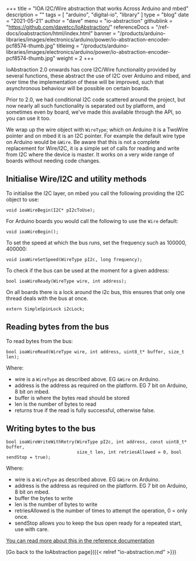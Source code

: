 +++
title = "IOA I2C/Wire abstraction that works Across Arduino and mbed"
description = ""
tags = [ "arduino", "digital-io", "library" ]
type = "blog"
date = "2021-05-21"
author =  "dave"
menu = "io-abstraction"
githublink = "https://github.com/davetcc/IoAbstraction/"
referenceDocs = "/ref-docs/ioabstraction/html/index.html"
banner = "/products/arduino-libraries/images/electronics/arduino/power/io-abstraction-encoder-pcf8574-thumb.jpg"
titleimg = "/products/arduino-libraries/images/electronics/arduino/power/io-abstraction-encoder-pcf8574-thumb.jpg"
weight = 2
+++

IoAbstraction 2.0 onwards has core I2C/Wire functionality provided by several functions, these abstract the use of I2C over Arduino and mbed, and over time the implementation of these will be improved, such that asynchronous behaviour will be possible on certain boards.

Prior to 2.0, we had conditional I2C code scattered around the project, but now nearly all such functionality is separated out by platform, and sometimes even by board, we've made this available through the API, so you can use it too.

We wrap up the wire object with `WireType`; which on Arduino it is a TwoWire pointer and on mbed it is an I2C pointer. For example the default wire type on Arduino would be `&Wire`. Be aware that this is not a complete replacement for Wire/I2C, it is a simple set of calls for reading and write from I2C where the device is master. It works on a very wide range of boards without needing code changes.

## Initialise Wire/I2C and utility methods

To initialise the I2C layer, on mbed you call the following providing the I2C object to use:

    void ioaWireBegin(I2C* pI2cToUse);

For Arduino boards you would call the following to use the `Wire` default:

    void ioaWireBegin();

To set the speed at which the bus runs, set the frequency such as 100000, 400000:

    void ioaWireSetSpeed(WireType pI2c, long frequency);

To check if the bus can be used at the moment for a given address:

    bool ioaWireReady(WireType wire, int address);

On all boards there is a lock around the i2c bus, this ensures that only one thread deals with the bus at once.

    extern SimpleSpinLock i2cLock;

## Reading bytes from the bus

To read bytes from the bus:

    bool ioaWireRead(WireType wire, int address, uint8_t* buffer, size_t len);

Where:

* wire is a `WireType` as described above. EG `&Wire` on Arduino.
* address is the address as required on the platform. EG 7 bit on Arduino, 8 bit on mbed.
* buffer is where the bytes read should be stored
* len is the number of bytes to read
* returns true if the read is fully successful, otherwise false. 

## Writing bytes to the bus

    bool ioaWireWriteWithRetry(WireType pI2c, int address, const uint8_t* buffer, 
                               size_t len, int retriesAllowed = 0, bool sendStop = true);

Where:

* wire is a `WireType` as described above. EG `&Wire` on Arduino.
* address is the address as required on the platform. EG 7 bit on Arduino, 8 bit on mbed.
* buffer the bytes to write
* len is the number of bytes to write
* retriesAllowed is the number of times to attempt the operation, 0 = only once.
* sendStop allows you to keep the bus open ready for a repeated start, use with care.

[You can read more about this in the reference documentation](/ref-docs/ioabstraction/html/index.html)

[Go back to the IoAbstraction page]({{< relref "io-abstraction.md" >}})